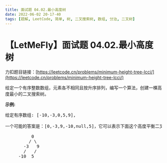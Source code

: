 ```yaml
---
title: 面试题 04.02.最小高度树
date: 2022-06-02 20-17-40
tags: [题解, LeetCode, 简单, 树, 二叉搜索树, 数组, 分治, 二叉树]
---
```


# 【LetMeFly】面试题 04.02.最小高度树

力扣题目链接：[https://leetcode.cn/problems/minimum-height-tree-lcci/](https://leetcode.cn/problems/minimum-height-tree-lcci/)

<p>给定一个有序整数数组，元素各不相同且按升序排列，编写一个算法，创建一棵高度最小的二叉搜索树。</p><strong>示例:</strong><pre>给定有序数组: [-10,-3,0,5,9],<br><br>一个可能的答案是：[0,-3,9,-10,null,5]，它可以表示下面这个高度平衡二叉搜索树：<br><br>          0 <br>         / &#92 <br>       -3   9 <br>       /   / <br>     -10  5 <br></pre>

    